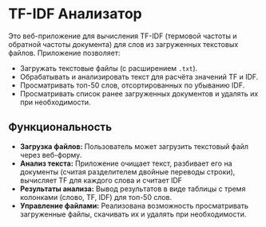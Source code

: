 # TF-IDF Анализатор

Это веб-приложение для вычисления TF-IDF (термовой частоты и обратной частоты документа) для слов из загруженных текстовых файлов. Приложение позволяет:
- Загружать текстовые файлы (с расширением `.txt`).
- Обрабатывать и анализировать текст для расчёта значений TF и IDF.
- Просматривать топ-50 слов, отсортированных по убыванию IDF.
- Просматривать список ранее загруженных документов и удалять их при необходимости.

## Функциональность

- **Загрузка файлов:** Пользователь может загрузить текстовый файл через веб-форму.
- **Анализ текста:** Приложение очищает текст, разбивает его на документы (считая разделителем двойные переводы строки), вычисляет TF для каждого слова и считает IDF
- **Результаты анализа:** Вывод результатов в виде таблицы с тремя колонками (слово, TF, IDF) для топ-50 слов.
- **Управление файлами:** Реализована возможность просматривать загруженные файлы, скачивать их и удалять при необходимости.

